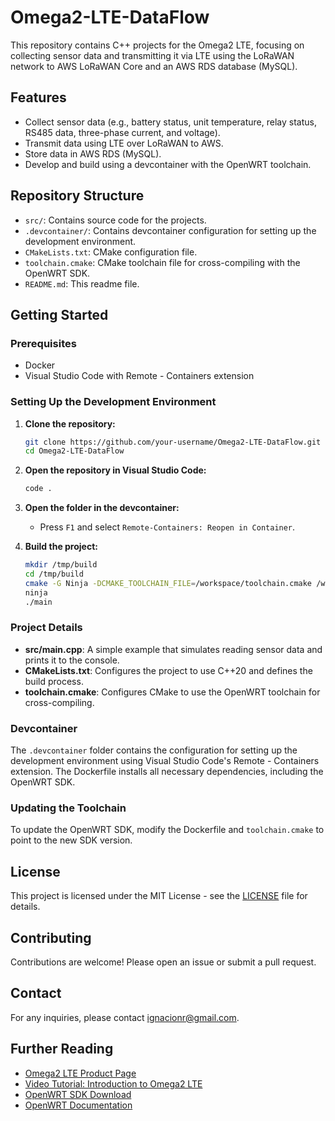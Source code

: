 # Omega2-LTE-DataFlow

This repository contains C++ projects for the Omega2 LTE, focusing on collecting sensor data and transmitting it via LTE using the LoRaWAN network to AWS LoRaWAN Core and an AWS RDS database (MySQL).

## Features

- Collect sensor data (e.g., battery status, unit temperature, relay status, RS485 data, three-phase current, and voltage).
- Transmit data using LTE over LoRaWAN to AWS.
- Store data in AWS RDS (MySQL).
- Develop and build using a devcontainer with the OpenWRT toolchain.

## Repository Structure

- `src/`: Contains source code for the projects.
- `.devcontainer/`: Contains devcontainer configuration for setting up the development environment.
- `CMakeLists.txt`: CMake configuration file.
- `toolchain.cmake`: CMake toolchain file for cross-compiling with the OpenWRT SDK.
- `README.md`: This readme file.

## Getting Started

### Prerequisites

- Docker
- Visual Studio Code with Remote - Containers extension

### Setting Up the Development Environment

1. **Clone the repository:**

    ```sh
    git clone https://github.com/your-username/Omega2-LTE-DataFlow.git
    cd Omega2-LTE-DataFlow
    ```

2. **Open the repository in Visual Studio Code:**

    ```sh
    code .
    ```

3. **Open the folder in the devcontainer:**

    - Press `F1` and select `Remote-Containers: Reopen in Container`.

4. **Build the project:**

    ```sh
    mkdir /tmp/build
    cd /tmp/build
    cmake -G Ninja -DCMAKE_TOOLCHAIN_FILE=/workspace/toolchain.cmake /workspace
    ninja
    ./main
    ```

### Project Details

- **src/main.cpp**: A simple example that simulates reading sensor data and prints it to the console.
- **CMakeLists.txt**: Configures the project to use C++20 and defines the build process.
- **toolchain.cmake**: Configures CMake to use the OpenWRT toolchain for cross-compiling.

### Devcontainer

The `.devcontainer` folder contains the configuration for setting up the development environment using Visual Studio Code's Remote - Containers extension. The Dockerfile installs all necessary dependencies, including the OpenWRT SDK.

### Updating the Toolchain

To update the OpenWRT SDK, modify the Dockerfile and `toolchain.cmake` to point to the new SDK version.

## License

This project is licensed under the MIT License - see the [LICENSE](LICENSE) file for details.

## Contributing

Contributions are welcome! Please open an issue or submit a pull request.

## Contact

For any inquiries, please contact [ignacionr@gmail.com](mailto:ignacionr@gmail.com).

## Further Reading
- [Omega2 LTE Product Page](https://onion.io/store/omega2-lte-na/)
- [Video Tutorial: Introduction to Omega2 LTE](https://www.youtube.com/watch?v=6-ZrdRjqdTk)
- [OpenWRT SDK Download](https://downloads.openwrt.org/releases/23.05.2/targets/ramips/mt76x8/)
- [OpenWRT Documentation](https://openwrt.org/docs/start)
